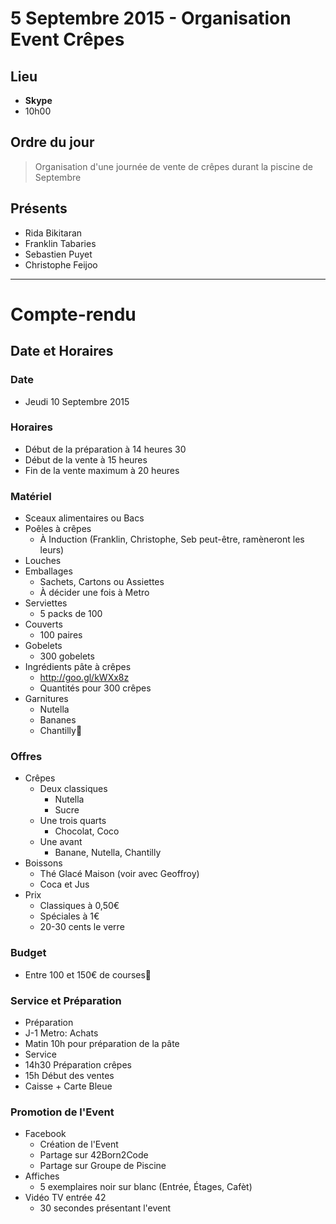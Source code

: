 5 Septembre 2015 - Organisation Event Crêpes
============================================

Lieu
----
* __Skype__
* 10h00

Ordre du jour
-------------
> Organisation d'une journée de vente de crêpes durant la piscine de Septembre

Présents
--------
* Rida Bikitaran
* Franklin Tabaries
* Sebastien Puyet
* Christophe Feijoo

*************************

Compte-rendu
============

Date et Horaires
----------------
### Date
  * Jeudi 10 Septembre 2015

### Horaires
  * Début de la préparation à 14 heures 30
  * Début de la vente à 15 heures
  * Fin de la vente maximum à 20 heures

### Matériel
  * Sceaux alimentaires ou Bacs
  * Poêles à crêpes
    - À Induction (Franklin, Christophe, Seb peut-être, ramèneront les leurs)
  * Louches
  * Emballages
    - Sachets, Cartons ou Assiettes
    - À décider une fois à Metro
  * Serviettes
    - 5 packs de 100
  * Couverts
    - 100 paires
  * Gobelets
    - 300 gobelets
  * Ingrédients pâte à crêpes
    - http://goo.gl/kWXx8z
    - Quantités pour 300 crêpes
  * Garnitures
    - Nutella
    - Bananes
    - Chantilly

### Offres
  * Crêpes
    - Deux classiques
      - Nutella
      - Sucre
    - Une trois quarts
      - Chocolat, Coco
    - Une avant
      - Banane, Nutella, Chantilly
  * Boissons
    - Thé Glacé Maison (voir avec Geoffroy)
    - Coca et Jus
  * Prix
    - Classiques à 0,50€
    - Spéciales à 1€
    - 20-30 cents le verre

### Budget
  * Entre 100 et 150€ de courses

### Service et Préparation
  * Préparation
  * J-1 Metro: Achats
  * Matin 10h pour préparation de la pâte
  * Service
  * 14h30 Préparation crêpes
  * 15h Début des ventes
  * Caisse + Carte Bleue

### Promotion de l'Event
  * Facebook
    - Création de l'Event
    - Partage sur 42Born2Code
    - Partage sur Groupe de Piscine
  * Affiches
    - 5 exemplaires noir sur blanc (Entrée, Étages, Cafèt)
  * Vidéo TV entrée 42
    - 30 secondes présentant l'event